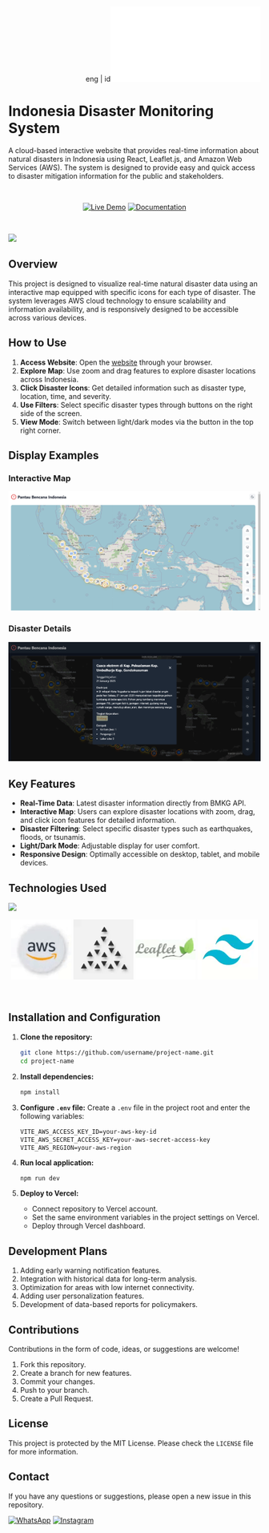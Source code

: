 <div align=right>

eng | id![](./README-ID.md)

</div> 

# Indonesia Disaster Monitoring System

A cloud-based interactive website that provides real-time information about natural disasters in Indonesia using React, Leaflet.js, and Amazon Web Services (AWS). The system is designed to provide easy and quick access to disaster mitigation information for the public and stakeholders.

<br>

<div align="center">

[![Live Demo](https://img.shields.io/badge/Live_Demo-00A4EF?style=for-the-badge&logo=web&logoColor=white)](https://zekia-map-bencana-indonesia.vercel.app/)  [![Documentation](https://img.shields.io/badge/Documentation-00A4EF?style=for-the-badge&logo=book&logoColor=white)](https://drive.google.com/file/d/1/documentation-link)

</div>

<br>

![](./readmemedia/preview.gif)

## Overview

This project is designed to visualize real-time natural disaster data using an interactive map equipped with specific icons for each type of disaster. The system leverages AWS cloud technology to ensure scalability and information availability, and is responsively designed to be accessible across various devices.

## How to Use

1. **Access Website**: Open the [website](https://zekia-map-bencana-indonesia.vercel.app/) through your browser.  
2. **Explore Map**: Use zoom and drag features to explore disaster locations across Indonesia.  
3. **Click Disaster Icons**: Get detailed information such as disaster type, location, time, and severity.  
4. **Use Filters**: Select specific disaster types through buttons on the right side of the screen.  
5. **View Mode**: Switch between light/dark modes via the button in the top right corner.

## Display Examples

### Interactive Map
![](./readmemedia/sslightmode.png)

### Disaster Details
![](./readmemedia/ssdetailbencana.png)

## Key Features

- **Real-Time Data**: Latest disaster information directly from BMKG API.  
- **Interactive Map**: Users can explore disaster locations with zoom, drag, and click icon features for detailed information.  
- **Disaster Filtering**: Select specific disaster types such as earthquakes, floods, or tsunamis.  
- **Light/Dark Mode**: Adjustable display for user comfort.  
- **Responsive Design**: Optimally accessible on desktop, tablet, and mobile devices.

## Technologies Used
![](./readmemedia/vite+react.gif)  

<div align="center">
   
![AWS](https://github.com/Ryan-infitech/Map-Informasi-Bencana/blob/main/readmemedia/aws.gif)  ![Vercel](https://github.com/Ryan-infitech/Map-Informasi-Bencana/blob/main/readmemedia/vercel.gif)  ![Leaflet.js](https://github.com/Ryan-infitech/Map-Informasi-Bencana/blob/main/readmemedia/leaflet.gif)  ![Tailwind CSS](https://github.com/Ryan-infitech/Map-Informasi-Bencana/blob/main/readmemedia/tailwind.gif)

</div>

<br>

## Installation and Configuration

1. **Clone the repository:**
   ```bash
   git clone https://github.com/username/project-name.git
   cd project-name
   ```

2. **Install dependencies:**
   ```bash
   npm install
   ```

3. **Configure `.env` file:**
   Create a `.env` file in the project root and enter the following variables:
   ```env
   VITE_AWS_ACCESS_KEY_ID=your-aws-key-id
   VITE_AWS_SECRET_ACCESS_KEY=your-aws-secret-access-key
   VITE_AWS_REGION=your-aws-region
   ```

4. **Run local application:**
   ```bash
   npm run dev
   ```

5. **Deploy to Vercel:**
   - Connect repository to Vercel account.
   - Set the same environment variables in the project settings on Vercel.
   - Deploy through Vercel dashboard.

## Development Plans

1. Adding early warning notification features.  
2. Integration with historical data for long-term analysis.  
3. Optimization for areas with low internet connectivity.  
4. Adding user personalization features.  
5. Development of data-based reports for policymakers.

## Contributions

Contributions in the form of code, ideas, or suggestions are welcome!  
1. Fork this repository.  
2. Create a branch for new features.  
3. Commit your changes.  
4. Push to your branch.  
5. Create a Pull Request.

## License

This project is protected by the MIT License. Please check the `LICENSE` file for more information.

## Contact

If you have any questions or suggestions, please open a new issue in this repository.

[![WhatsApp](https://img.shields.io/badge/WhatsApp-25D366?style=for-the-badge&logo=whatsapp&logoColor=white)](https://wa.me/6285157517798)
[![Instagram](https://img.shields.io/badge/Instagram-E4405F?style=for-the-badge&logo=instagram&logoColor=white)](https://www.instagram.com/ryan.septiawan__/)
